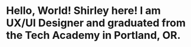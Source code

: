 # Hello, World! Shirley here! I am UX/UI Designer and graduated from the Tech Academy in Portland, OR.
